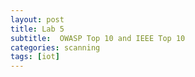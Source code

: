 ```yaml
---
layout: post
title: Lab 5
subtitle:  OWASP Top 10 and IEEE Top 10
categories: scanning
tags: [iot]
---
```

